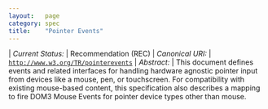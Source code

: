 ```yaml
---
layout:   page
category: spec
title:    "Pointer Events"
---
```


| *Current Status:* | Recommendation (REC)
| *Canonical URI:* | [`http://www.w3.org/TR/pointerevents`](http://www.w3.org/TR/pointerevents)
| *Abstract:* | This document defines events and related interfaces for handling hardware agnostic pointer input from devices like a mouse, pen, or touchscreen. For compatibility with existing mouse-based content, this specification also describes a mapping to fire DOM3 Mouse Events for pointer device types other than mouse.